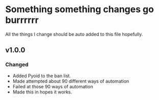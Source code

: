 # Something something changes go burrrrrr
All the things I change should be auto added to this file hopefully.

## v1.0.0
### Changed
- Added Pyoid to the ban list.
- Made attempted about 90 different ways of automation
- Failed at those 90 ways of automation
- Made this in hopes it works.

